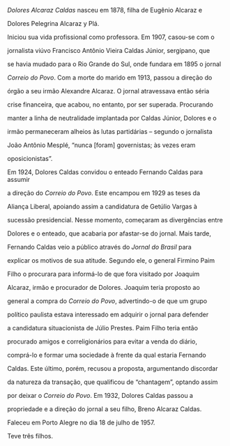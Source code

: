 

*Dolores Alcaraz Caldas* nasceu em 1878, filha de Eugênio Alcaraz e

Dolores Pelegrina Alcaraz y Plá.



Iniciou sua vida profissional como professora. Em 1907, casou-se com o

jornalista viúvo Francisco Antônio Vieira Caldas Júnior, sergipano, que

se havia mudado para o Rio Grande do Sul, onde fundara em 1895 o jornal

*Correio do Povo*. Com a morte do marido em 1913, passou a direção do

órgão a seu irmão Alexandre Alcaraz. O jornal atravessava então séria

crise financeira, que acabou, no entanto, por ser superada. Procurando

manter a linha de neutralidade implantada por Caldas Júnior, Dolores e o

irmão permaneceram alheios às lutas partidárias – segundo o jornalista

João Antônio Mesplé, “nunca [foram] governistas; às vezes eram

oposicionistas”.



Em 1924, Dolores Caldas convidou o enteado Fernando Caldas para assumir

a direção do *Correio do Povo*. Este encampou em 1929 as teses da

Aliança Liberal, apoiando assim a candidatura de Getúlio Vargas à

sucessão presidencial. Nesse momento, começaram as divergências entre

Dolores e o enteado, que acabaria por afastar-se do jornal. Mais tarde,

Fernando Caldas veio a público através do *Jornal do Brasil* para

explicar os motivos de sua atitude. Segundo ele, o general Firmino Paim

Filho o procurara para informá-lo de que fora visitado por Joaquim

Alcaraz, irmão e procurador de Dolores. Joaquim teria proposto ao

general a compra do *Correio do Povo*, advertindo-o de que um grupo

político paulista estava interessado em adquirir o jornal para defender

a candidatura situacionista de Júlio Prestes. Paim Filho teria então

procurado amigos e correligionários para evitar a venda do diário,

comprá-lo e formar uma sociedade à frente da qual estaria Fernando

Caldas. Este último, porém, recusou a proposta, argumentando discordar

da natureza da transação, que qualificou de “chantagem”, optando assim

por deixar o *Correio do Povo*. Em 1932, Dolores Caldas passou a

propriedade e a direção do jornal a seu filho, Breno Alcaraz Caldas.



Faleceu em Porto Alegre no dia 18 de julho de 1957.



Teve três filhos.



